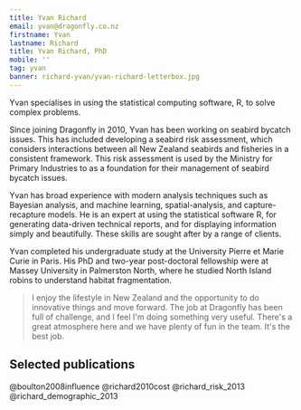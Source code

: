 ```yaml
---
title: Yvan Richard
email: yvan@dragonfly.co.nz
firstname: Yvan
lastname: Richard
title: Yvan Richard, PhD
mobile: ''
tag: yvan
banner: richard-yvan/yvan-richard-letterbox.jpg
---
```

Yvan specialises in using the statistical computing software, R, to solve complex problems. 
<!--more-->

Since joining Dragonfly in 2010, Yvan has been working on seabird bycatch issues. 
This has included developing a seabird risk assessment, which considers interactions between
all New Zealand seabirds and fisheries in a consistent framework. This risk assessment is
used by the Ministry for Primary Industries to as a foundation for their management
of seabird bycatch issues. 

Yvan has broad experience with modern analysis techniques such as Bayesian analysis, 
and machine learning, spatial-analysis, and capture-recapture models. 
He is an expert at using the statistical software R, for generating data-driven
technical reports, and for displaying information simply and beautifully. These 
skills are sought after by a range of clients.

Yvan completed his undergraduate study at the University Pierre et Marie Curie
in Paris. His PhD and two-year post-doctoral fellowship were at Massey University 
in Palmerston North, where he studied North Island robins to understand
habitat fragmentation.

> I enjoy the lifestyle in New Zealand and the opportunity to do innovative
things and move forward. The job at Dragonfly has been full of challenge,
and I feel I'm doing something very useful. There's a great atmosphere here and
we have plenty of fun in the team. It's the best job.

## Selected publications

@boulton2008influence
@richard2010cost
@richard_risk_2013
@richard_demographic_2013
